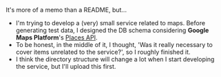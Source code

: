 It's more of a memo than a README, but...

- I'm trying to develop a (very) small service related to maps. Before generating test data, I designed the DB schema considering **Google Maps Platform**'s [Places API](https://developers.google.com/maps/documentation/places/web-service/details).
- To be honest, in the middle of it, I thought, 'Was it really necessary to cover items unrelated to the service?', so I roughly finished it.
- I think the directory structure will change a lot when I start developing the service, but I'll upload this first.
